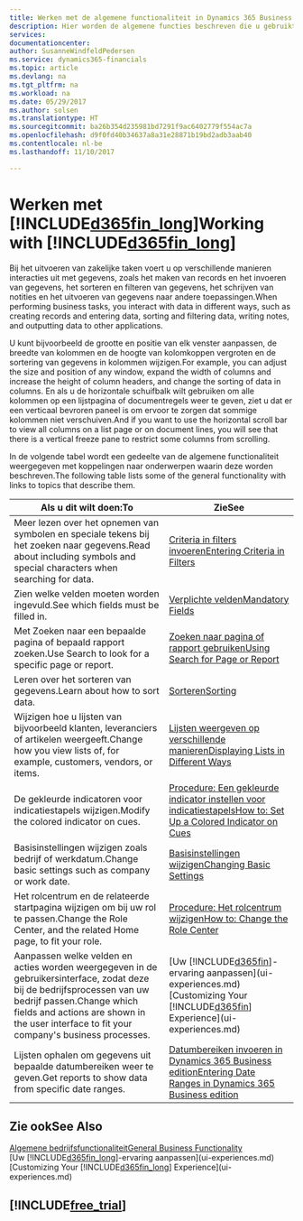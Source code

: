 ```yaml
---
title: Werken met de algemene functionaliteit in Dynamics 365 Business edition | Microsoft Docs
description: Hier worden de algemene functies beschreven die u gebruikt om te werken met gegevens in Dynamics 365, zoals waarden invoeren, gegevens sorteren en weergaven wijzigen.
services: 
documentationcenter: 
author: SusanneWindfeldPedersen
ms.service: dynamics365-financials
ms.topic: article
ms.devlang: na
ms.tgt_pltfrm: na
ms.workload: na
ms.date: 05/29/2017
ms.author: solsen
ms.translationtype: HT
ms.sourcegitcommit: ba26b354d235981bd7291f9ac6402779f554ac7a
ms.openlocfilehash: d9f0fd40b34637a8a31e28871b19bd2adb3aab40
ms.contentlocale: nl-be
ms.lasthandoff: 11/10/2017

---
```

# <a name="working-with-included365finlongincludesd365finlongmdmd"></a><span data-ttu-id="f121e-103">Werken met [!INCLUDE[d365fin_long](includes/d365fin_long_md.md)]</span><span class="sxs-lookup"><span data-stu-id="f121e-103">Working with [!INCLUDE[d365fin_long](includes/d365fin_long_md.md)]</span></span>
<span data-ttu-id="f121e-104">Bij het uitvoeren van zakelijke taken voert u op verschillende manieren interacties uit met gegevens, zoals het maken van records en het invoeren van gegevens, het sorteren en filteren van gegevens, het schrijven van notities en het uitvoeren van gegevens naar andere toepassingen.</span><span class="sxs-lookup"><span data-stu-id="f121e-104">When performing business tasks, you interact with data in different ways, such as creating records and entering data, sorting and filtering data, writing notes, and outputting data to other applications.</span></span>

<span data-ttu-id="f121e-105">U kunt bijvoorbeeld de grootte en positie van elk venster aanpassen, de breedte van kolommen en de hoogte van kolomkoppen vergroten en de sortering van gegevens in kolommen wijzigen.</span><span class="sxs-lookup"><span data-stu-id="f121e-105">For example, you can adjust the size and position of any window, expand the width of columns and increase the height of column headers, and change the sorting of data in columns.</span></span> <span data-ttu-id="f121e-106">En als u de horizontale schuifbalk wilt gebruiken om alle kolommen op een lijstpagina of documentregels weer te geven, ziet u dat er een verticaal bevroren paneel is om ervoor te zorgen dat sommige kolommen niet verschuiven.</span><span class="sxs-lookup"><span data-stu-id="f121e-106">And if you want to use the horizontal scroll bar to view all columns on a list page or on document lines, you will see that there is a vertical freeze pane to restrict some columns from scrolling.</span></span>

<span data-ttu-id="f121e-107">In de volgende tabel wordt een gedeelte van de algemene functionaliteit weergegeven met koppelingen naar onderwerpen waarin deze worden beschreven.</span><span class="sxs-lookup"><span data-stu-id="f121e-107">The following table lists some of the general functionality with links to topics that describe them.</span></span>

| <span data-ttu-id="f121e-108">Als u dit wilt doen:</span><span class="sxs-lookup"><span data-stu-id="f121e-108">To</span></span> | <span data-ttu-id="f121e-109">Zie</span><span class="sxs-lookup"><span data-stu-id="f121e-109">See</span></span> |
| --- | --- |
| <span data-ttu-id="f121e-110">Meer lezen over het opnemen van symbolen en speciale tekens bij het zoeken naar gegevens.</span><span class="sxs-lookup"><span data-stu-id="f121e-110">Read about including symbols and special characters when searching for data.</span></span> |[<span data-ttu-id="f121e-111">Criteria in filters invoeren</span><span class="sxs-lookup"><span data-stu-id="f121e-111">Entering Criteria in Filters</span></span>](ui-enter-criteria-filters.md) |
| <span data-ttu-id="f121e-112">Zien welke velden moeten worden ingevuld.</span><span class="sxs-lookup"><span data-stu-id="f121e-112">See which fields must be filled in.</span></span> |[<span data-ttu-id="f121e-113">Verplichte velden</span><span class="sxs-lookup"><span data-stu-id="f121e-113">Mandatory Fields</span></span>](ui-mandatory-fields.md) |
| <span data-ttu-id="f121e-114">Met Zoeken naar een bepaalde pagina of bepaald rapport zoeken.</span><span class="sxs-lookup"><span data-stu-id="f121e-114">Use Search to look for a specific page or report.</span></span> |[<span data-ttu-id="f121e-115">Zoeken naar pagina of rapport gebruiken</span><span class="sxs-lookup"><span data-stu-id="f121e-115">Using Search for Page or Report</span></span>](ui-search.md) |
| <span data-ttu-id="f121e-116">Leren over het sorteren van gegevens.</span><span class="sxs-lookup"><span data-stu-id="f121e-116">Learn about how to sort data.</span></span> |[<span data-ttu-id="f121e-117">Sorteren</span><span class="sxs-lookup"><span data-stu-id="f121e-117">Sorting</span></span>](ui-sorting.md) |
| <span data-ttu-id="f121e-118">Wijzigen hoe u lijsten van bijvoorbeeld klanten, leveranciers of artikelen weergeeft.</span><span class="sxs-lookup"><span data-stu-id="f121e-118">Change how you view lists of, for example, customers, vendors, or items.</span></span> |[<span data-ttu-id="f121e-119">Lijsten weergeven op verschillende manieren</span><span class="sxs-lookup"><span data-stu-id="f121e-119">Displaying Lists in Different Ways</span></span>](across-display-lists-different-views.md) |
| <span data-ttu-id="f121e-120">De gekleurde indicatoren voor indicatiestapels wijzigen.</span><span class="sxs-lookup"><span data-stu-id="f121e-120">Modify the colored indicator on cues.</span></span> |[<span data-ttu-id="f121e-121">Procedure: Een gekleurde indicator instellen voor indicatiestapels</span><span class="sxs-lookup"><span data-stu-id="f121e-121">How to: Set Up a Colored Indicator on Cues</span></span>](ui-how-setup-colored-indicator-cues.md) |
| <span data-ttu-id="f121e-122">Basisinstellingen wijzigen zoals bedrijf of werkdatum.</span><span class="sxs-lookup"><span data-stu-id="f121e-122">Change basic settings such as company or work date.</span></span> |[<span data-ttu-id="f121e-123">Basisinstellingen wijzigen</span><span class="sxs-lookup"><span data-stu-id="f121e-123">Changing Basic Settings</span></span>](ui-change-basic-settings.md) |
| <span data-ttu-id="f121e-124">Het rolcentrum en de relateerde startpagina wijzigen om bij uw rol te passen.</span><span class="sxs-lookup"><span data-stu-id="f121e-124">Change the Role Center, and the related Home page, to fit your role.</span></span> |[<span data-ttu-id="f121e-125">Procedure: Het rolcentrum wijzigen</span><span class="sxs-lookup"><span data-stu-id="f121e-125">How to: Change the Role Center</span></span>](change-role.md) |
| <span data-ttu-id="f121e-126">Aanpassen welke velden en acties worden weergegeven in de gebruikersinterface, zodat deze bij de bedrijfsprocessen van uw bedrijf passen.</span><span class="sxs-lookup"><span data-stu-id="f121e-126">Change which fields and actions are shown in the user interface to fit your company's business processes.</span></span> |<span data-ttu-id="f121e-127">[Uw [!INCLUDE[d365fin](includes/d365fin_md.md)]-ervaring aanpassen](ui-experiences.md)</span><span class="sxs-lookup"><span data-stu-id="f121e-127">[Customizing Your [!INCLUDE[d365fin](includes/d365fin_md.md)] Experience](ui-experiences.md)</span></span> |
| <span data-ttu-id="f121e-128">Lijsten ophalen om gegevens uit bepaalde datumbereiken weer te geven.</span><span class="sxs-lookup"><span data-stu-id="f121e-128">Get reports to show data from specific date ranges.</span></span> |[<span data-ttu-id="f121e-129">Datumbereiken invoeren in Dynamics 365 Business edition</span><span class="sxs-lookup"><span data-stu-id="f121e-129">Entering Date Ranges in Dynamics 365 Business edition </span></span>](ui-enter-date-ranges.md) |

## <a name="see-also"></a><span data-ttu-id="f121e-130">Zie ook</span><span class="sxs-lookup"><span data-stu-id="f121e-130">See Also</span></span>
[<span data-ttu-id="f121e-131">Algemene bedrijfsfunctionaliteit</span><span class="sxs-lookup"><span data-stu-id="f121e-131">General Business Functionality</span></span>](ui-across-business-areas.md)  
<span data-ttu-id="f121e-132">[Uw [!INCLUDE[d365fin_long](includes/d365fin_long_md.md)]-ervaring aanpassen](ui-experiences.md)</span><span class="sxs-lookup"><span data-stu-id="f121e-132">[Customizing Your [!INCLUDE[d365fin_long](includes/d365fin_long_md.md)] Experience](ui-experiences.md)</span></span>  

## [!INCLUDE[free_trial](includes/free_trial_md.md)]

